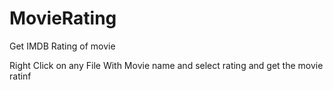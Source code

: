 MovieRating
===========

Get IMDB Rating of movie

Right Click on any File With Movie name and select rating and get the movie ratinf
